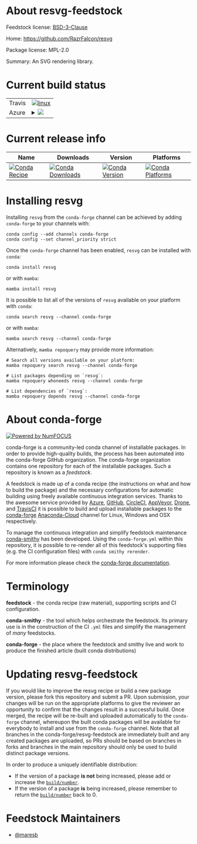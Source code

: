 About resvg-feedstock
=====================

Feedstock license: [BSD-3-Clause](https://github.com/conda-forge/resvg-feedstock/blob/main/LICENSE.txt)

Home: https://github.com/RazrFalcon/resvg

Package license: MPL-2.0

Summary: An SVG rendering library.

Current build status
====================


<table><tr>
    <td>Travis</td>
    <td>
      <a href="https://app.travis-ci.com/conda-forge/resvg-feedstock">
        <img alt="linux" src="https://img.shields.io/travis/com/conda-forge/resvg-feedstock/main.svg?label=Linux">
      </a>
    </td>
  </tr>
    
  <tr>
    <td>Azure</td>
    <td>
      <details>
        <summary>
          <a href="https://dev.azure.com/conda-forge/feedstock-builds/_build/latest?definitionId=20127&branchName=main">
            <img src="https://dev.azure.com/conda-forge/feedstock-builds/_apis/build/status/resvg-feedstock?branchName=main">
          </a>
        </summary>
        <table>
          <thead><tr><th>Variant</th><th>Status</th></tr></thead>
          <tbody><tr>
              <td>linux_64</td>
              <td>
                <a href="https://dev.azure.com/conda-forge/feedstock-builds/_build/latest?definitionId=20127&branchName=main">
                  <img src="https://dev.azure.com/conda-forge/feedstock-builds/_apis/build/status/resvg-feedstock?branchName=main&jobName=linux&configuration=linux%20linux_64_" alt="variant">
                </a>
              </td>
            </tr><tr>
              <td>linux_aarch64</td>
              <td>
                <a href="https://dev.azure.com/conda-forge/feedstock-builds/_build/latest?definitionId=20127&branchName=main">
                  <img src="https://dev.azure.com/conda-forge/feedstock-builds/_apis/build/status/resvg-feedstock?branchName=main&jobName=linux&configuration=linux%20linux_aarch64_" alt="variant">
                </a>
              </td>
            </tr><tr>
              <td>linux_ppc64le</td>
              <td>
                <a href="https://dev.azure.com/conda-forge/feedstock-builds/_build/latest?definitionId=20127&branchName=main">
                  <img src="https://dev.azure.com/conda-forge/feedstock-builds/_apis/build/status/resvg-feedstock?branchName=main&jobName=linux&configuration=linux%20linux_ppc64le_" alt="variant">
                </a>
              </td>
            </tr><tr>
              <td>osx_64</td>
              <td>
                <a href="https://dev.azure.com/conda-forge/feedstock-builds/_build/latest?definitionId=20127&branchName=main">
                  <img src="https://dev.azure.com/conda-forge/feedstock-builds/_apis/build/status/resvg-feedstock?branchName=main&jobName=osx&configuration=osx%20osx_64_" alt="variant">
                </a>
              </td>
            </tr><tr>
              <td>osx_arm64</td>
              <td>
                <a href="https://dev.azure.com/conda-forge/feedstock-builds/_build/latest?definitionId=20127&branchName=main">
                  <img src="https://dev.azure.com/conda-forge/feedstock-builds/_apis/build/status/resvg-feedstock?branchName=main&jobName=osx&configuration=osx%20osx_arm64_" alt="variant">
                </a>
              </td>
            </tr><tr>
              <td>win_64</td>
              <td>
                <a href="https://dev.azure.com/conda-forge/feedstock-builds/_build/latest?definitionId=20127&branchName=main">
                  <img src="https://dev.azure.com/conda-forge/feedstock-builds/_apis/build/status/resvg-feedstock?branchName=main&jobName=win&configuration=win%20win_64_" alt="variant">
                </a>
              </td>
            </tr>
          </tbody>
        </table>
      </details>
    </td>
  </tr>
</table>

Current release info
====================

| Name | Downloads | Version | Platforms |
| --- | --- | --- | --- |
| [![Conda Recipe](https://img.shields.io/badge/recipe-resvg-green.svg)](https://anaconda.org/conda-forge/resvg) | [![Conda Downloads](https://img.shields.io/conda/dn/conda-forge/resvg.svg)](https://anaconda.org/conda-forge/resvg) | [![Conda Version](https://img.shields.io/conda/vn/conda-forge/resvg.svg)](https://anaconda.org/conda-forge/resvg) | [![Conda Platforms](https://img.shields.io/conda/pn/conda-forge/resvg.svg)](https://anaconda.org/conda-forge/resvg) |

Installing resvg
================

Installing `resvg` from the `conda-forge` channel can be achieved by adding `conda-forge` to your channels with:

```
conda config --add channels conda-forge
conda config --set channel_priority strict
```

Once the `conda-forge` channel has been enabled, `resvg` can be installed with `conda`:

```
conda install resvg
```

or with `mamba`:

```
mamba install resvg
```

It is possible to list all of the versions of `resvg` available on your platform with `conda`:

```
conda search resvg --channel conda-forge
```

or with `mamba`:

```
mamba search resvg --channel conda-forge
```

Alternatively, `mamba repoquery` may provide more information:

```
# Search all versions available on your platform:
mamba repoquery search resvg --channel conda-forge

# List packages depending on `resvg`:
mamba repoquery whoneeds resvg --channel conda-forge

# List dependencies of `resvg`:
mamba repoquery depends resvg --channel conda-forge
```


About conda-forge
=================

[![Powered by
NumFOCUS](https://img.shields.io/badge/powered%20by-NumFOCUS-orange.svg?style=flat&colorA=E1523D&colorB=007D8A)](https://numfocus.org)

conda-forge is a community-led conda channel of installable packages.
In order to provide high-quality builds, the process has been automated into the
conda-forge GitHub organization. The conda-forge organization contains one repository
for each of the installable packages. Such a repository is known as a *feedstock*.

A feedstock is made up of a conda recipe (the instructions on what and how to build
the package) and the necessary configurations for automatic building using freely
available continuous integration services. Thanks to the awesome service provided by
[Azure](https://azure.microsoft.com/en-us/services/devops/), [GitHub](https://github.com/),
[CircleCI](https://circleci.com/), [AppVeyor](https://www.appveyor.com/),
[Drone](https://cloud.drone.io/welcome), and [TravisCI](https://travis-ci.com/)
it is possible to build and upload installable packages to the
[conda-forge](https://anaconda.org/conda-forge) [Anaconda-Cloud](https://anaconda.org/)
channel for Linux, Windows and OSX respectively.

To manage the continuous integration and simplify feedstock maintenance
[conda-smithy](https://github.com/conda-forge/conda-smithy) has been developed.
Using the ``conda-forge.yml`` within this repository, it is possible to re-render all of
this feedstock's supporting files (e.g. the CI configuration files) with ``conda smithy rerender``.

For more information please check the [conda-forge documentation](https://conda-forge.org/docs/).

Terminology
===========

**feedstock** - the conda recipe (raw material), supporting scripts and CI configuration.

**conda-smithy** - the tool which helps orchestrate the feedstock.
                   Its primary use is in the construction of the CI ``.yml`` files
                   and simplify the management of *many* feedstocks.

**conda-forge** - the place where the feedstock and smithy live and work to
                  produce the finished article (built conda distributions)


Updating resvg-feedstock
========================

If you would like to improve the resvg recipe or build a new
package version, please fork this repository and submit a PR. Upon submission,
your changes will be run on the appropriate platforms to give the reviewer an
opportunity to confirm that the changes result in a successful build. Once
merged, the recipe will be re-built and uploaded automatically to the
`conda-forge` channel, whereupon the built conda packages will be available for
everybody to install and use from the `conda-forge` channel.
Note that all branches in the conda-forge/resvg-feedstock are
immediately built and any created packages are uploaded, so PRs should be based
on branches in forks and branches in the main repository should only be used to
build distinct package versions.

In order to produce a uniquely identifiable distribution:
 * If the version of a package **is not** being increased, please add or increase
   the [``build/number``](https://docs.conda.io/projects/conda-build/en/latest/resources/define-metadata.html#build-number-and-string).
 * If the version of a package **is** being increased, please remember to return
   the [``build/number``](https://docs.conda.io/projects/conda-build/en/latest/resources/define-metadata.html#build-number-and-string)
   back to 0.

Feedstock Maintainers
=====================

* [@maresb](https://github.com/maresb/)


